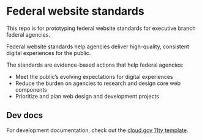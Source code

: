 # Federal website standards

This repo is for prototyping federal website standards for executive branch federal agencies. 

Federal website standards help agencies deliver high-quality, consistent digital experiences for the public.

The standards are evidence-based actions that help federal agencies:
- Meet the public’s evolving expectations for digital experiences
- Reduce the burden on agencies to research and design core web components
- Prioritize and plan web design and development projects


## Dev docs

For development documentation, check out the [cloud.gov 11ty template](https://github.com/cloud-gov/pages-uswds-11ty).
